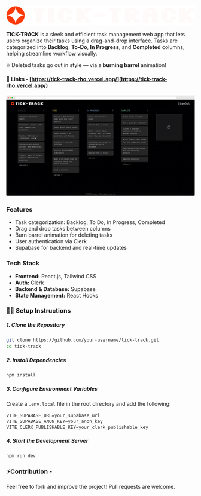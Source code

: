 
<p align="center">
  <img src="screenshots/tt.svg" width="700" alt="Tick-Track UI Screenshot 1"/>
</p>

**TICK-TRACK** is a sleek and efficient task management web app that lets users organize their tasks using a drag-and-drop interface. Tasks are categorized into **Backlog**, **To-Do**, **In Progress**, and **Completed** columns, helping streamline workflow visually.

🔥 Deleted tasks go out in style — via a **burning barrel** animation!
#### 🔗 Links - [https://tick-track-rho.vercel.app/](https://tick-track-rho.vercel.app/)

<p align="center">
  <img src="screenshots/tick-track-web.png" width="700" alt="Tick-Track UI Screenshot 1"/>
</p>





###  Features

- Task categorization: Backlog, To Do, In Progress, Completed  
- Drag and drop tasks between columns  
- Burn barrel animation for deleting tasks  
- User authentication via Clerk  
- Supabase for backend and real-time updates  



###  Tech Stack

- **Frontend:** React.js, Tailwind CSS  
- **Auth:** Clerk  
- **Backend & Database:** Supabase  
- **State Management:** React Hooks  



### 🧑‍💻 Setup Instructions

##### 1. Clone the Repository

```bash
git clone https://github.com/your-username/tick-track.git
cd tick-track
```

##### 2. Install Dependencies

```bash
npm install
```

##### 3. Configure Environment Variables

Create a `.env.local` file in the root directory and add the following:

```env
VITE_SUPABASE_URL=your_supabase_url
VITE_SUPABASE_ANON_KEY=your_anon_key
VITE_CLERK_PUBLISHABLE_KEY=your_clerk_publishable_key
```

##### 4. Start the Development Server

```bash
npm run dev
```







### ⚡Contribution -
Feel free to fork and improve the project! Pull requests are welcome.



